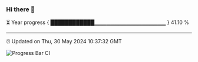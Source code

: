 ### Hi there 👋

⏳ Year progress { ████████████▁▁▁▁▁▁▁▁▁▁▁▁▁▁▁▁▁▁ } 41.10 %

---

⏰ Updated on Thu, 30 May 2024 10:37:32 GMT

![Progress Bar CI](https://github.com/IshwaranRudhara/GIT-ACTION/workflows/Progress%20Bar%20CI/badge.svg)
